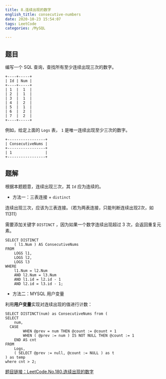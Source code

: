 ```yaml
---
title: 8.连续出现的数字
english_title: consecutive-numbers
date: 2020-10-23 15:54:07
tags: LeetCode
categories: /MySQL

---
```


## 题目

编写一个 SQL 查询，查找所有至少连续出现三次的数字。

```
+----+-----+
| Id | Num |
+----+-----+
| 1  |  1  |
| 2  |  1  |
| 3  |  1  |
| 4  |  2  |
| 5  |  1  |
| 6  |  2  |
| 7  |  2  |
+----+-----+
```

例如，给定上面的 `Logs` 表， `1` 是唯一连续出现至少三次的数字。

```
+-----------------+
| ConsecutiveNums |
+-----------------+
| 1               |
+-----------------+
```

## 题解

根据本题题意，连续出现三次，其 `Id` 应为连续的。

* 方法一：三表连接 + `distinct`

连续出现三次，应该为三表连接。（若为两表连接，只能判断连续出现2次，如 11311）

需要添加关键字 `DISTINCT` ，因为如果一个数字连续出现超过 3 次，会返回重复元素。

```mysql
SELECT DISTINCT
	( l1.Num ) AS ConsecutiveNums 
FROM
	LOGS l1,
	LOGS l2,
	LOGS l3 
WHERE
	l1.Num = l2.Num 
	AND l2.Num = l3.Num 
	AND l1.id = l2.id - 1 
	AND l2.id = l3.id - 1;
```

* 方法二：MYSQL 用户变量

利用**用户变量**实现对连续出现的值进行计数：

```mysql
SELECT DISTINCT(num) as ConsecutiveNums from (
SELECT
	num,
  CASE
		WHEN @prev = num THEN @count := @count + 1 
		WHEN ( @prev := num ) IS NOT NULL THEN @count := 1 
	END AS cnt 
FROM
	Logs,
	( SELECT @prev := null, @count := NULL ) as t
) as temp 
where cnt > 2;
```

[题目链接：LeetCode.No.180.连续出现的数字](https://leetcode-cn.com/problems/consecutive-numbers/)

